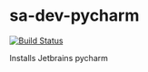 sa-dev-pycharm
==============

[![Build Status](https://travis-ci.org/softasap/sa-dev-pycharm.svg?branch=master)](https://travis-ci.org/softasap/sa-dev-pycharm)

Installs Jetbrains pycharm


